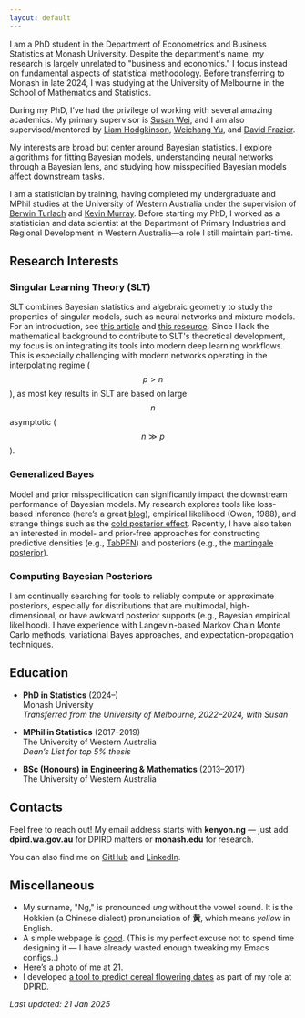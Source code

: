 ```yaml
---
layout: default
---
```


I am a PhD student in the Department of Econometrics and Business Statistics at
Monash University. Despite the department's name, my research is largely
unrelated to "business and economics." I focus instead on fundamental aspects
of statistical methodology. Before transferring to Monash in late 2024, I was
studying at the University of Melbourne in the School of Mathematics and
Statistics.

During my PhD, I’ve had the privilege of working with several amazing academics.
My primary supervisor is [Susan Wei](https://www.suswei.com/), and I am also
supervised/mentored by [Liam Hodgkinson](https://www.liamhodgkinson.com/),
[Weichang Yu](https://sites.google.com/view/weichangyu/about), and [David
Frazier](https://dtfrazier.netlify.app/).

My interests are broad but center around Bayesian statistics. I explore
algorithms for fitting Bayesian models, understanding neural networks through a
Bayesian lens, and studying how misspecified Bayesian models affect downstream
tasks.

I am a statistician by training, having completed my undergraduate and MPhil
studies at the University of Western Australia under the supervision of [Berwin
Turlach](https://research-repository.uwa.edu.au/en/persons/berwin-turlach) and [Kevin
Murray](https://research-repository.uwa.edu.au/en/persons/kevin-murray). Before
starting my PhD, I worked as a statistician and data scientist at the Department
of Primary Industries and Regional Development in Western Australia—a role I
still maintain part-time.


## Research Interests

### Singular Learning Theory (SLT)
SLT combines Bayesian statistics and algebraic geometry to study the properties
of singular models, such as neural networks and mixture models. For an
introduction, see [this
article](https://www.lesswrong.com/posts/xRWsfGfvDAjRWXcnG/dslt-0-distilling-singular-learning-theory)
and [this
resource](https://sites.google.com/view/sumiowatanabe/home/singular-learning-theory).
Since I lack the mathematical background to contribute to SLT's theoretical
development, my focus is on integrating its tools into modern deep learning
workflows. This is especially challenging with modern networks operating in the
interpolating regime ($$p > n$$), as most key results in SLT are based on large
$$n$$ asymptotic ($$n \gg p$$).


### Generalized Bayes
Model and prior misspecification can significantly impact the downstream
performance of Bayesian models. My research explores tools like loss-based
inference (here’s a great
[blog](http://www.lorenzopacchiardi.me/blog/2021/generalizedBayes/)), empirical
likelihood (Owen, 1988), and strange things such as the [cold posterior
effect](https://arxiv.org/abs/2002.02405). Recently, I have also taken an
interested in model- and prior-free approaches for constructing predictive
densities (e.g., [TabPFN](https://arxiv.org/abs/2112.10510)) and posteriors
(e.g., the [martingale posterior](https://arxiv.org/abs/2103.15671)).


### Computing Bayesian Posteriors
I am continually searching for tools to reliably compute or approximate
posteriors, especially for distributions that are multimodal, high-dimensional,
or have awkward posterior supports (e.g., Bayesian empirical likelihood). I have
experience with Langevin-based Markov Chain Monte Carlo methods, variational
Bayes approaches, and expectation-propagation techniques.




## Education

- **PhD in Statistics** (2024–)  
  Monash University  
  *Transferred from the University of Melbourne, 2022–2024, with Susan*  

- **MPhil in Statistics** (2017–2019)  
  The University of Western Australia  
  *Dean’s List for top 5% thesis*  

- **BSc (Honours) in Engineering & Mathematics** (2013–2017)  
  The University of Western Australia  


## Contacts  

Feel free to reach out! My email address starts with **kenyon.ng** — just add **dpird.wa.gov.au** for DPIRD matters or **monash.edu** for research.  

You can also find me on [GitHub](https://github.com/weiyaw) and [LinkedIn](https://www.linkedin.com/in/kenyon-ng).  


## Miscellaneous  

- My surname, "Ng," is pronounced *ung* without the vowel sound. It is the
  Hokkien (a Chinese dialect) pronunciation of **黄**, which means *yellow* in
  English.
- A simple webpage is [good](https://motherfuckingwebsite.com). (This is my
  perfect excuse not to spend time designing it — I have already wasted enough
  tweaking my Emacs configs..)
- Here’s a [photo](./profile.png) of me at 21.
- I developed [a tool to predict cereal flowering dates](https://fp.dpird.app/)
  as part of my role at DPIRD.
  
*Last updated: 21 Jan 2025*




<script type="text/javascript" async
  src="https://cdn.jsdelivr.net/npm/mathjax@3/es5/tex-chtml.js"> </script>
